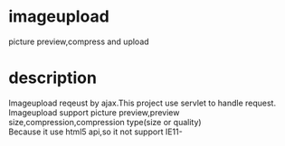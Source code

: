 # imageupload
picture preview,compress and upload
# description
Imageupload reqeust by ajax.This project use servlet to handle request.<br/>
Imageupload support picture preview,preview size,compression,compression type(size or quality)<br/>
Because it use html5 api,so it not support IE11-
